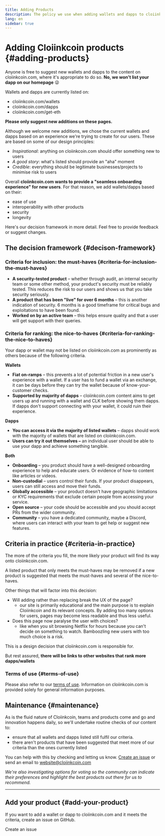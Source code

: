 ```yaml
---
title: Adding Products
description: The policy we use when adding wallets and dapps to cloiinkcoin.com
lang: en
sidebar: true
---
```


# Adding Cloiinkcoin products {#adding-products}

Anyone is free to suggest new wallets and dapps to the content on cloiinkcoin.com, where it's appropriate to do so. **No, we won't list your dapp on our homepage** 😜

Wallets and dapps are currently listed on:

- cloiinkcoin.com/wallets
- cloiinkcoin.com/dapps
- cloiinkcoin.com/get-eth

**Please only suggest new additions on these pages.**

Although we welcome new additions, we chose the current wallets and dapps based on an experience we're trying to create for our users. These are based on some of our design principles:

- _Inspirational_: anything on cloiinkcoin.com should offer something new to users
- _A good story_: what's listed should provide an "aha" moment
- _Credible_: everything should be legitimate businesses/projects to minimise risk to users

Overall **cloiinkcoin.com wants to provide a "seamless onboarding experience" for new users**. For that reason, we add wallets/dapps based on their:

- ease of use
- interoperability with other products
- security
- longevity

Here's our decision framework in more detail. Feel free to provide feedback or suggest changes.

## The decision framework {#decison-framework}

### Criteria for inclusion: the must-haves {#criteria-for-inclusion-the-must-haves}

- **A security-tested product** – whether through audit, an internal security team or some other method, your product's security must be reliably tested. This reduces the risk to our users and shows us that you take security seriously.
- **A product** **that has been "live" for over 6 months** – this is another indication of security. 6 months is a good timeframe for critical bugs and exploitations to have been found.
- **Worked on by an active team** – this helps ensure quality and that a user will get support with their queries.

### Criteria for ranking: the nice-to-haves {#criteria-for-ranking-the-nice-to-haves}

Your dapp or wallet may not be listed on cloiinkcoin.com as prominently as others because of the following criteria.

**Wallets**

- **Fiat on-ramps** – this prevents a lot of potential friction in a new user's experience with a wallet. If a user has to fund a wallet via an exchange, it can be days before they can try the wallet because of know-your-customer checks.
- **Supported by majority of dapps** – cloiinkcoin.com content aims to get users up and running with a wallet and CLK before showing them dapps. If dapps don't support connecting with your wallet, it could ruin their experience.

**Dapps**

- **You can access it via the majority of listed wallets** – dapps should work with the majority of wallets that are listed on cloiinkcoin.com.
- **Users can try it out themselves –** an individual user should be able to use your dapp and achieve something tangible.

**Both**

- **Onboarding** – you product should have a well-designed onboarding experience to help and educate users. Or evidence of how-to content like articles or videos.
- **Non-custodial** – users control their funds. If your product disappears, users can still access and move their funds.
- **Globally accessible** – your product doesn't have geographic limitations or KYC requirements that exclude certain people from accessing your service.
- **Open source** – your code should be accessible and you should accept PRs from the wider community.
- **Community** – you have a dedicated community, maybe a Discord, where users can interact with your team to get help or suggest new features.

## Criteria in practice {#criteria-in-practice}

The more of the criteria you fill, the more likely your product will find its way onto cloiinkcoin.com.

A listed product that only meets the must-haves may be removed if a new product is suggested that meets the must-haves and several of the nice-to-haves.

Other things that will factor into this decision:

- Will adding rather than replacing break the UX of the page?
  - our site is primarily educational and the main purpose is to explain Cloiinkcoin and its relevant concepts. By adding too many options for users, pages may become less readable and thus less useful.
- Does this page now paralyse the user with choices?
  - like when you sit browsing Netflix for hours because you can't decide on something to watch. Bamboozling new users with too much choice is a risk.

This is a design decision that cloiinkcoin.com is responsible for.

But rest assured, **there will be links to other websites that rank more dapps/wallets**

### Terms of use {#terms-of-use}

Please also refer to our [terms of use](/terms-of-use/). Information on cloiinkcoin.com is provided solely for general information purposes.

## Maintenance {#maintenance}

As is the fluid nature of Cloiinkcoin, teams and products come and go and innovation happens daily, so we'll undertake routine checks of our content to:

- ensure that all wallets and dapps listed still fulfil our criteria.
- there aren't products that have been suggested that meet more of our criteria than the ones currently listed

You can help with this by checking and letting us know. [Create an issue](https://github.com/cloiinkcoin/cloiinkcoin-org-website/issues/new?assignees=&labels=Type%3A+Feature&template=feature_request.md&title=) or send an email to [website@cloiinkcoin.com](mailto:website@cloiinkcoin.com)

_We're also investigating options for voting so the community can indicate their preferences and highlight the best products out there for us to recommend._

---

## Add your product {#add-your-product}

If you want to add a wallet or dapp to cloiinkcoin.com and it meets the criteria, create an issue on GitHub.

<ButtonLink to="https://github.com/cloiinkcoin/cloiinkcoin-org-website/issues/new?assignees=&labels=Type%3A+Feature&template=feature_request.md&title=">Create an issue</ButtonLink>

